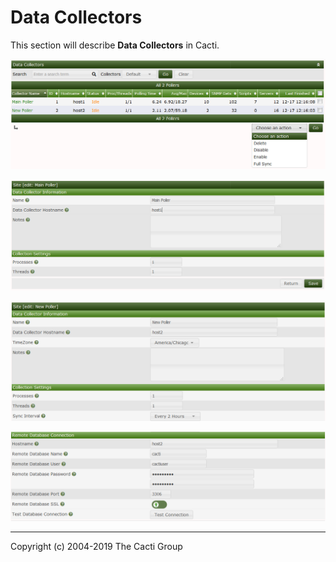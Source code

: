 # Data Collectors

This section will describe **Data Collectors** in Cacti.

![Data Collectors](images/data-collectors.png)

![Data Collectors Edit Main](images/data-collectors-edit-main.png)

![Data Collectors Edit Remote](images/data-collectors-edit-remote1.png)

![Data Collectors Edit Remote Connection Test](images/data-collectors-edit-remote2.png)

---
Copyright (c) 2004-2019 The Cacti Group

